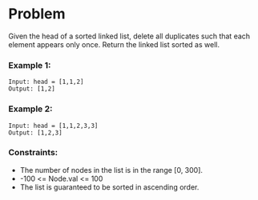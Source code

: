 # Problem

Given the head of a sorted linked list, delete all duplicates such that each element appears only once. Return the linked list sorted as well.

### Example 1:

```
Input: head = [1,1,2]
Output: [1,2]
```

### Example 2:
```
Input: head = [1,1,2,3,3]
Output: [1,2,3]
```


### Constraints:

- The number of nodes in the list is in the range [0, 300].
- -100 <= Node.val <= 100
- The list is guaranteed to be sorted in ascending order.

